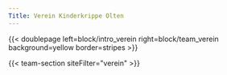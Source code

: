 ```yaml
---
Title: Verein Kinderkrippe Olten
---
```



{{< doublepage left=block/intro_verein right=block/team_verein background=yellow border=stripes >}}

<!-- {{< doublepage right=block/5pics left=block/tagesablauf_sonnhalde background=yellow border=stripes >}} -->

{{< team-section siteFilter="verein" >}}